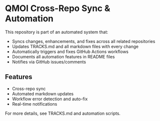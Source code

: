 # QMOI Cross-Repo Sync & Automation

This repository is part of an automated system that:
- Syncs changes, enhancements, and fixes across all related repositories
- Updates TRACKS.md and all markdown files with every change
- Automatically triggers and fixes GitHub Actions workflows
- Documents all automation features in README files
- Notifies via GitHub issues/comments

## Features
- Cross-repo sync
- Automated markdown updates
- Workflow error detection and auto-fix
- Real-time notifications

For more details, see TRACKS.md and automation scripts.
